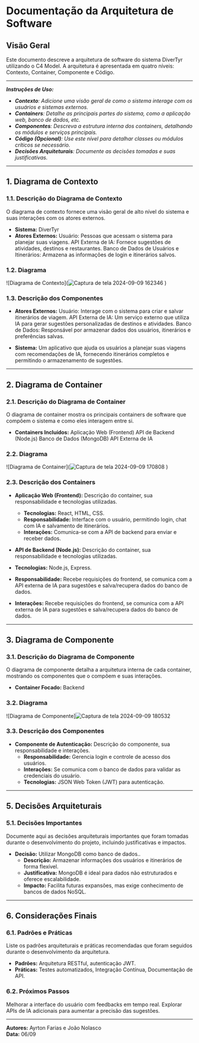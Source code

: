 # Documentação da Arquitetura de Software

## Visão Geral
Este documento descreve a arquitetura de software do sistema DiverTyr utilizando o C4 Model. A arquitetura é apresentada em quatro níveis: Contexto, Container, Componente e Código.

---
_**Instruções de Uso:**_

- _**Contexto**: Adicione uma visão geral de como o sistema interage com os usuários e sistemas externos._
- _**Containers**: Detalhe as principais partes do sistema, como a aplicação web, banco de dados, etc._
- _**Componentes**: Descreva a estrutura interna dos containers, detalhando os módulos e serviços principais._
- _**Código (Opcional)**: Use este nível para detalhar classes ou módulos críticos se necessário._
- _**Decisões Arquiteturais**: Documente as decisões tomadas e suas justificativas._
---

## 1. Diagrama de Contexto

### 1.1. Descrição do Diagrama de Contexto
O diagrama de contexto fornece uma visão geral de alto nível do sistema e suas interações com os atores externos.

- **Sistema:** DiverTyr
- **Atores Externos:** 
Usuário: Pessoas que acessam o sistema para planejar suas viagens.
API Externa de IA: Fornece sugestões de atividades, destinos e restaurantes.
Banco de Dados de Usuários e Itinerários: Armazena as informações de login e itinerários salvos.

### 1.2. Diagrama
![Diagrama de Contexto](![Captura de tela 2024-09-09 162346](https://github.com/user-attachments/assets/5af43f23-d6e6-4843-9df6-3e70ba07a59d)
)

### 1.3. Descrição dos Componentes
- **Atores Externos:** 
Usuário: Interage com o sistema para criar e salvar itinerários de viagem.
API Externa de IA: Um serviço externo que utiliza IA para gerar sugestões personalizadas de destinos e atividades.
Banco de Dados: Responsável por armazenar dados dos usuários, itinerários e preferências salvas.

- **Sistema:** 
Um aplicativo que ajuda os usuários a planejar suas viagens com recomendações de IA, fornecendo itinerários completos e permitindo o armazenamento de sugestões.

---

## 2. Diagrama de Container

### 2.1. Descrição do Diagrama de Container
O diagrama de container mostra os principais containers de software que compõem o sistema e como eles interagem entre si.

- **Containers Incluídos:** 
Aplicação Web (Frontend)
API de Backend (Node.js)
Banco de Dados (MongoDB)
API Externa de IA

### 2.2. Diagrama
![Diagrama de Container](![Captura de tela 2024-09-09 170808](https://github.com/user-attachments/assets/07f77b02-7b87-4ef4-8989-fdbc2c082923)
)

### 2.3. Descrição dos Containers
- **Aplicação Web (Frontend):** Descrição do container, sua responsabilidade e tecnologias utilizadas.
  - **Tecnologias:** React, HTML, CSS.
  - **Responsabilidade:** Interface com o usuário, permitindo login, chat com IA e salvamento de itinerários.
  - **Interações:** Comunica-se com a API de backend para enviar e receber dados.

- **API de Backend (Node.js):** Descrição do container, sua responsabilidade e tecnologias utilizadas.
 - **Tecnologias:** Node.js, Express.
  - **Responsabilidade:** Recebe requisições do frontend, se comunica com a API externa de IA para sugestões e salva/recupera dados do banco de dados.
  -  **Interações:** Recebe requisições do frontend, se comunica com a API externa de IA para sugestões e salva/recupera dados do banco de dados.
---

## 3. Diagrama de Componente

### 3.1. Descrição do Diagrama de Componente
O diagrama de componente detalha a arquitetura interna de cada container, mostrando os componentes que o compõem e suas interações.

- **Container Focado:** Backend

### 3.2. Diagrama
![Diagrama de Componente]![Captura de tela 2024-09-09 180532](https://github.com/user-attachments/assets/08ca0c75-5e0a-45e2-abdf-88c8a9769998)


### 3.3. Descrição dos Componentes
- **Componente de Autenticação:** Descrição do componente, sua responsabilidade e interações.
  - **Responsabilidade:** Gerencia login e controle de acesso dos usuários.
  - **Interações:** Se comunica com o banco de dados para validar as credenciais do usuário.
  - **Tecnologias:** JSON Web Token (JWT) para autenticação.
---


## 5. Decisões Arquiteturais

### 5.1. Decisões Importantes
Documente aqui as decisões arquiteturais importantes que foram tomadas durante o desenvolvimento do projeto, incluindo justificativas e impactos.

- **Decisão:** Utilizar MongoDB como banco de dados..
  - **Descrição:**  Armazenar informações dos usuários e itinerários de forma flexível.
  - **Justificativa:** MongoDB é ideal para dados não estruturados e oferece escalabilidade.
  - **Impacto:**  Facilita futuras expansões, mas exige conhecimento de bancos de dados NoSQL.

---

## 6. Considerações Finais

### 6.1. Padrões e Práticas
Liste os padrões arquiteturais e práticas recomendadas que foram seguidos durante o desenvolvimento da arquitetura.

- **Padrões:** Arquitetura RESTful, autenticação JWT.
- **Práticas:** Testes automatizados, Integração Contínua, Documentação de API.

### 6.2. Próximos Passos
Melhorar a interface do usuário com feedbacks em tempo real.
Explorar APIs de IA adicionais para aumentar a precisão das sugestões.

---

**Autores:** Ayrton Farias e João Nolasco  
**Data:** 06/09
